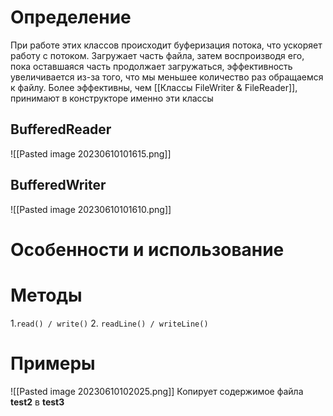 # Определение
При работе этих классов происходит буферизация потока, что ускоряет работу с потоком. Загружает часть файла, затем воспроизводя его, пока оставшаяся часть продолжает загружаться, эффективность увеличивается из-за того, что мы меньшее количество раз обращаемся к файлу. Более эффективны, чем [[Классы FileWriter & FileReader]], принимают в конструкторе именно эти классы
## BufferedReader
![[Pasted image 20230610101615.png]]
## BufferedWriter
![[Pasted image 20230610101610.png]]
# Особенности и использование
# Методы
1.`read() / write()`
2. `readLine() / writeLine()`
# Примеры
![[Pasted image 20230610102025.png]]
Копирует содержимое файла **test2** в **test3**